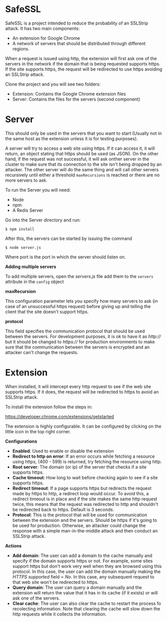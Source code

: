 SafeSSL
=======
SafeSSL is a project intended to reduce the probability of an SSLStrip attack. It has two main components: 
  - An extension for Google Chrome
  - A network of servers that should be distributed through different regions.
  
When a request is issued using http, the extension will first ask one of the servers in the network if the domain that is being requested supports https. If the site supports https, the request will be redirected to use https avoiding an SSLStrip attack.


Clone the project and you will see two folders: 
- Extension: Contains the Google Chrome extension files
- Server: Contains the files for the servers (second component)

Server
=======
This should only be used in the servers that you want to start (Usually not in the same host as the extension unless it is for testing purposes).

A server will try to access a web site using https. If it can access it, it will return, an object stating that https should be used (as JSON). On the other hand, if the request was not successful, it will ask onther server in the cluster to make sure that its connection to the site isn't being dropped by an attacker. The other server will do the same thing and will call other servers recursively until either a threshold <code>maxRecursions</code> is reached or there are no more servers to ask.

To run the Server you will need:
- Node
- npm
- A Redis Server

Go into the Server directory and run:

<code>$ npm install</code>

After this, the servers can be started by issuing the command

<code>$ node server.js <port></code>

Where port is the port in which the server should listen on.

**Adding multiple servers**

To add multiple servers, open the *servers.js* file add them to the <code>servers</code> attribute in the <code>config</code> object

**maxRecursion**

This configuration parameter lets you specify how many servers to ask (in case of an unsuccessful https request) before giving up and telling the client that the site doesn't support https.

**protocol**

This field specifies the communication protocol that should be used between the servers. For development purposes, it is ok to have it as *http://* but it should be changed to *https://* for production environments to make sure that the communication between the servers is encrypted and an attacker can't change the requests.

Extension
=======
When installed, it will intercept every http request to see if the web site supports https. If it does, the request will be redirected to https to avoid an SSLStrip attack.

To install the extension follow the steps in:

https://developer.chrome.com/extensions/getstarted

The extension is highly configurable. It can be configured by clicking on the little icon in the top right corner.

**Configurations**

- **Enabled**: Used to enable or disable the extension
- **Redirect to http on error**: If an error occurs while fetching a resource using https, (400 - 599) is returned, try fetching the resource using http.
- **Root server**: The domain (or ip) of the server that checks if a site supports https.
- **Cache timeout**: How long to wait before checking again to see if a site supports https.
- **Redirect timeout**: If a page supports https but redirects the request made by https to http, a redirect loop would occur. To avoid this, a redirect timeout is in place and if the site makes the same http request twice, this means that the request was redirected to http and shouldn't be redirected back to https. Default is 3 seconds.
- **Protocol**: This is the protocol that will be used for communication between the extension and the servers. Should be https if it's going to be used for production. Otherwise, an attacker could change the response with a simple man-in-the-middle attack and then conduct an SSLStrip attack.

**Actions**
- **Add domain**: The user can add a domain to the cache manually and specify if the domain supports https or not. For example, some sites support https but don't work very well when they are browsed using this protocol. In this case, the user can add the domain manually making the *HTTPS supported* field = *No*. In this case, any subsequent request to that web site won't be redirected to https.
- **Query domain**: The user can query a domain manually and the extension will return the value that it has in its cache (if it exists) or will ask one of the servers.
- **Clear cache**: The user can also clear the cache to restart the process fo recolecting information. Note that clearing the cache will slow down the http requests while it collects the information.

